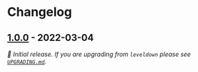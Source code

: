 # Changelog

## [1.0.0] - 2022-03-04

_:seedling: Initial release. If you are upgrading from `leveldown` please see [`UPGRADING.md`](UPGRADING.md)._

[1.0.0]: https://github.com/Level/classic-level/releases/tag/v1.0.0
